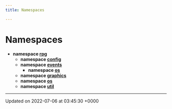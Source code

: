 ```yaml
---
title: Namespaces

---
```


# Namespaces




* **namespace [rpg](/engine/Namespaces/namespacerpg/)** 
    * **namespace [config](/engine/Namespaces/namespacerpg_1_1config/)** 
    * **namespace [events](/engine/Namespaces/namespacerpg_1_1events/)** 
        * **namespace [os](/engine/Namespaces/namespacerpg_1_1events_1_1os/)** 
    * **namespace [graphics](/engine/Namespaces/namespacerpg_1_1graphics/)** 
    * **namespace [os](/engine/Namespaces/namespacerpg_1_1os/)** 
    * **namespace [util](/engine/Namespaces/namespacerpg_1_1util/)** 



-------------------------------

Updated on 2022-07-06 at 03:45:30 +0000
